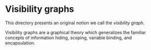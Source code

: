 # Visibility graphs

This directory presents an original notion we call the *visibility graph*.

Visibility graphs are a graphical theory which generalizes the familiar concepts of information hiding, scoping, variable binding, and encapsulation.
